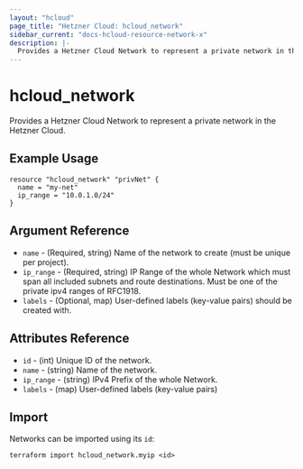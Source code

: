 ```yaml
---
layout: "hcloud"
page_title: "Hetzner Cloud: hcloud_network"
sidebar_current: "docs-hcloud-resource-network-x"
description: |-
  Provides a Hetzner Cloud Network to represent a private network in the Hetzner Cloud.
---
```


# hcloud_network

 Provides a Hetzner Cloud Network to represent a private network in the Hetzner Cloud.

## Example Usage

```hcl
resource "hcloud_network" "privNet" {
  name = "my-net"
  ip_range = "10.0.1.0/24"
}
```

## Argument Reference

- `name` - (Required, string) Name of the network to create (must be unique per project).
- `ip_range` - (Required, string) IP Range of the whole Network which must span all included subnets and route destinations. Must be one of the private ipv4 ranges of RFC1918.
- `labels` - (Optional, map) User-defined labels (key-value pairs) should be created with.

## Attributes Reference

- `id` - (int) Unique ID of the network.
- `name` - (string) Name of the network.
- `ip_range` - (string) IPv4 Prefix of the whole Network.
- `labels` - (map) User-defined labels (key-value pairs)

## Import

Networks can be imported using its `id`:

```
terraform import hcloud_network.myip <id>
```

